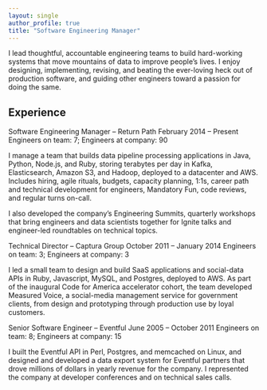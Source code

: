 ```yaml
---
layout: single
author_profile: true
title: "Software Engineering Manager"
---
```


I lead thoughtful, accountable engineering teams to build hard-working systems that move mountains of data to improve people’s lives. I enjoy designing, implementing, revising, and beating the ever-loving heck out of production software, and guiding other engineers toward a passion for doing the same. 

## Experience

Software Engineering Manager – Return Path
February 2014 – Present 
Engineers on team: 7; Engineers at company: 90

I manage a team that builds data pipeline processing applications in Java, Python, Node.js, and Ruby, storing terabytes per day in Kafka, Elasticsearch, Amazon S3, and Hadoop, deployed to a datacenter and AWS. Includes hiring, agile rituals, budgets, capacity planning, 1:1s, career path and technical development for engineers, Mandatory Fun, code reviews, and regular turns on-call.

I also developed the company’s Engineering Summits, quarterly workshops that bring engineers and data scientists together for Ignite talks and engineer-led roundtables on technical topics.

Technical Director – Captura Group
October 2011 – January 2014
Engineers on team: 3; Engineers at company: 3

I led a small team to design and build SaaS applications and social-data APIs in Ruby, Javascript, MySQL, and Postgres, deployed to AWS. As part of the inaugural Code for America accelerator cohort, the team developed Measured Voice, a social-media management service for government clients, from design and prototyping through production use by loyal customers. 

Senior Software Engineer – Eventful
June 2005 – October 2011
Engineers on team: 8; Engineers at company: 15

I built the Eventful API in Perl, Postgres, and memcached on Linux, and designed and developed a data export system for Eventful partners that drove millions of dollars in yearly revenue for the company. I represented the company at developer conferences and on technical sales calls.

